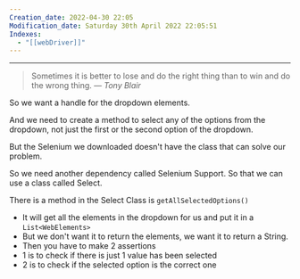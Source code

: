 ```yaml
---
Creation_date: 2022-04-30 22:05
Modification_date: Saturday 30th April 2022 22:05:51
Indexes:
  - "[[webDriver]]"
---
```


----


> Sometimes it is better to lose and do the right thing than to win and do the wrong thing.
> — <cite>Tony Blair</cite>

So we want a handle for the dropdown elements.

And we need to create a method to select any of the options from the dropdown, not just the first or the second option of the dropdown.

But the Selenium we downloaded doesn't have the class that can solve our problem.

So we need another dependency called Selenium Support. So that we can use a class called Select.

There is a method in the Select Class is `getAllSelectedOptions()`

-   It will get all the elements in the dropdown for us and put it in a `List<WebElements>`
-   But we don't want it to return the elements, we want it to return a String.
-   Then you have to make 2 assertions
-   1 is to check if there is just 1 value has been selected
-   2 is to check if the selected option is the correct one